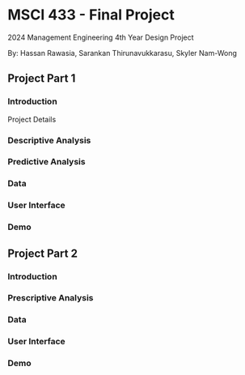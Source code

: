 # MSCI 433 - Final Project 
2024 Management Engineering 4th Year Design Project

By: Hassan Rawasia, Sarankan Thirunavukkarasu, Skyler Nam-Wong

## Project Part 1

### Introduction
Project Details

### Descriptive Analysis

### Predictive Analysis

### Data

### User Interface

### Demo

## Project Part 2 

### Introduction

### Prescriptive Analysis 

### Data

### User Interface

### Demo
